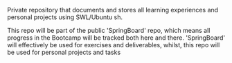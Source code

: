 Private repository that documents and stores all learning experiences and personal projects using SWL/Ubuntu sh.

This repo will be part of the public 'SpringBoard' repo, which means all progress in the Bootcamp will be tracked both here and there. 'SpringBoard' will effectively be used for exercises and deliverables, whilst, this repo will be used for personal projects and tasks
